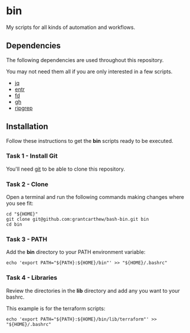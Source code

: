 # bin

My scripts for all kinds of automation and workflows.

## Dependencies

The following dependencies are used throughout this repository.

You may not need them all if you are only interested in a few scripts.

- [jq](https://github.com/jqlang/jq)
- [entr](https://github.com/eradman/entr)
- [fd](https://github.com/sharkdp/fd)
- [gh](https://cli.github.com/)
- [ripgrep](https://github.com/BurntSushi/ripgrep)

## Installation

Follow these instructions to get the **bin** scripts ready to be executed.

### Task 1 - Install Git

You'll need [git](https://git-scm.com/docs/git-checkout) to be able to clone this repository.

### Task 2 - Clone

Open a terminal and run the following commands making changes where you see fit:

```shell
cd "${HOME}"
git clone git@github.com:grantcarthew/bash-bin.git bin
cd bin
```

### Task 3 - PATH

Add the **bin** directory to your PATH environment variable:

```shell
echo 'export PATH="${PATH}:${HOME}/bin"' >> "${HOME}/.bashrc"
```

### Task 4 - Libraries

Review the directories in the **lib** directory and add any you want to your bashrc.

This example is for the terraform scripts:

```shell
echo 'export PATH="${PATH}:${HOME}/bin/lib/terraform"' >> "${HOME}/.bashrc"
```